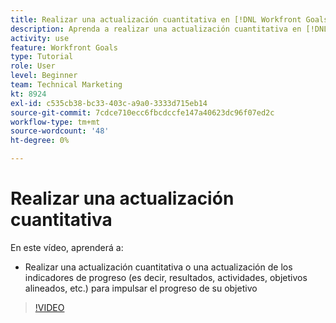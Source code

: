 ```yaml
---
title: Realizar una actualización cuantitativa en [!DNL Workfront Goals]
description: Aprenda a realizar una actualización cuantitativa en [!DNL Objetivos].
activity: use
feature: Workfront Goals
type: Tutorial
role: User
level: Beginner
team: Technical Marketing
kt: 8924
exl-id: c535cb38-bc33-403c-a9a0-3333d715eb14
source-git-commit: 7cdce710ecc6fbcdccfe147a40623dc96f07ed2c
workflow-type: tm+mt
source-wordcount: '48'
ht-degree: 0%

---
```


# Realizar una actualización cuantitativa

En este vídeo, aprenderá a:

* Realizar una actualización cuantitativa o una actualización de los indicadores de progreso (es decir, resultados, actividades, objetivos alineados, etc.) para impulsar el progreso de su objetivo

>[!VIDEO](https://video.tv.adobe.com/v/335196/?quality=12)
